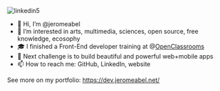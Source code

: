 ![linkedin5](https://github.com/jeromeabel/jeromeabel/assets/48929525/0dd160af-cc38-4a54-bdbe-2cadc993f411)

- 👋 Hi, I’m @jeromeabel
- 👀 I’m interested in arts, multimedia, sciences, open source, free knowledge, ecosophy
- 🎓 I finished a Front-End developer training at @[OpenClassrooms](https://openclassrooms.com/fr/paths/516-developpeur-dapplication-javascript-react)
- 🚀 Next challenge is to build beautiful and powerful web+mobile apps
- 📫 How to reach me: GitHub, LinkedIn, website

See more on my portfolio: https://dev.jeromeabel.net/
